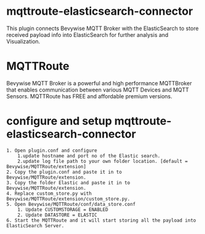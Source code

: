 # mqttroute-elasticsearch-connector

This plugin connects Bevywise MQTT Broker with the ElasticSearch to store received payload info into ElasticSearch for further analysis and Visualization. 

# MQTTRoute 

Bevywise MQTT Broker is a powerful and high performance MQTTBroker that enables communication between various MQTT Devices and MQTT Sensors. MQTTRoute has FREE and affordable premium versions. 

# configure and setup mqttroute-elasticsearch-connector

	1. Open plugin.conf and configure 
		1.update hostname and port no of the Elastic search.
		2.update log file path to your own folder location. [default = Bevywise/MQTTRoute/extension]
	2. Copy the plugin.conf and paste it in to Bevywise/MQTTRoute/extension.
	3. Copy the folder Elastic and paste it in to Bevywise/MQTTRoute/extension.
	4. Replace custom_store.py with Bevywise/MQTTRoute/extension/custom_store.py.
	5. Open Bevywise/MQTTRoute/conf/data_store.conf 
		1. Update CUSTOMSTORAGE = ENABLED
		2. Update DATASTORE = ELASTIC 
	6. Start the MQTTRoute and it will start storing all the payload into ElasticSearch Server.
